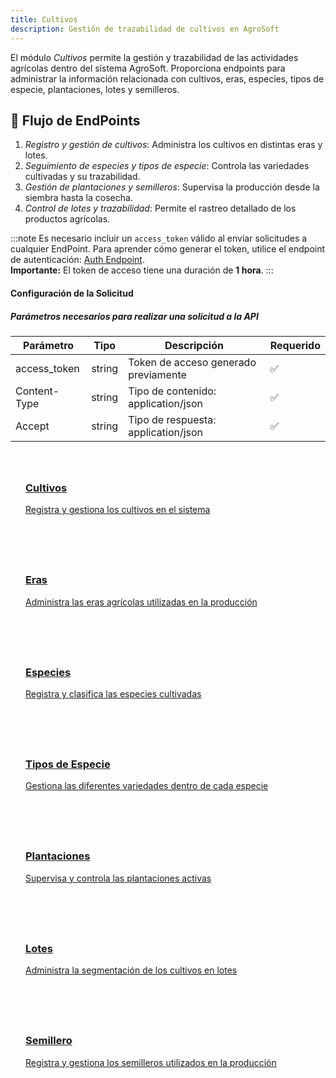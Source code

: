 ```yaml
---
title: Cultivos
description: Gestión de trazabilidad de cultivos en AgroSoft
---
```


<style>
  .card-grid {
    display: grid;
    grid-template-columns: repeat(auto-fit, minmax(250px, 1fr));
    gap: 1.5rem;
    margin: 2rem 0;
  }
  .card {
    border: 1px solid var(--sl-color-gray-4);
    border-radius: 12px;
    padding: 1.5rem;
    transition: all 0.3s ease;
  }
  .card:hover {
    transform: translateY(-5px);
    box-shadow: 0 10px 20px rgba(0,0,0,0.1);
  }
  .card h3 {
    margin-top: 0.5rem;
  }
  .card-icon {
    font-size: 1.5rem;
    margin-bottom: 0.5rem;
  }
</style>

El módulo *Cultivos* permite la gestión y trazabilidad de las actividades agrícolas dentro del sistema AgroSoft. Proporciona endpoints para administrar la información relacionada con cultivos, eras, especies, tipos de especie, plantaciones, lotes y semilleros.

## 🔹 Flujo de EndPoints
1. *Registro y gestión de cultivos*: Administra los cultivos en distintas eras y lotes.
2. *Seguimiento de especies y tipos de especie*: Controla las variedades cultivadas y su trazabilidad.
3. *Gestión de plantaciones y semilleros*: Supervisa la producción desde la siembra hasta la cosecha.
4. *Control de lotes y trazabilidad*: Permite el rastreo detallado de los productos agrícolas.

  :::note
    Es necesario incluir un <code>access_token</code> válido al enviar solicitudes a cualquier EndPoint. 
    Para aprender cómo generar el token, utilice el endpoint de autenticación: 
    <a href="/autenticacion/obtener-token">Auth Endpoint</a>. <br /><strong>Importante:</strong> 
    El token de acceso tiene una duración de <strong>1 hora</strong>.
  :::

  #### Configuración de la Solicitud
##### Parámetros necesarios para realizar una solicitud a la API

| Parámetro         | Tipo    | Descripción                                | Requerido |
|------------------|--------|--------------------------------------------|-----------|
| access_token   | string | Token de acceso generado previamente      | ✅         |
| Content-Type   | string | Tipo de contenido: application/json     | ✅         |
| Accept        | string | Tipo de respuesta: application/json      | ✅         |

<div class="card-grid">
  <a href="/seguimiento/cultivo" class="card">
    <div class="card-icon"></div>
    <h3>Cultivos</h3>
    <p>Registra y gestiona los cultivos en el sistema</p>
  </a>
  
  <a href="/seguimiento/eras" class="card">
    <div class="card-icon"></div>
    <h3>Eras</h3>
    <p>Administra las eras agrícolas utilizadas en la producción</p>
  </a>

  <a href="/seguimiento/especies" class="card">
    <div class="card-icon"></div>
    <h3>Especies</h3>
    <p>Registra y clasifica las especies cultivadas</p>
  </a>

  <a href="/seguimiento/tiposespecie" class="card">
    <div class="card-icon"></div>
    <h3>Tipos de Especie</h3>
    <p>Gestiona las diferentes variedades dentro de cada especie</p>
  </a>

  <a href="/seguimiento/plantaciones" class="card">
    <div class="card-icon"></div>
    <h3>Plantaciones</h3>
    <p>Supervisa y controla las plantaciones activas</p>
  </a>

  <a href="/seguimiento/lotes" class="card">
    <div class="card-icon"></div>
    <h3>Lotes</h3>
    <p>Administra la segmentación de los cultivos en lotes</p>
  </a>

  <a href="/seguimiento/semillero" class="card">
    <div class="card-icon"></div>
    <h3>Semillero</h3>
    <p>Registra y gestiona los semilleros utilizados en la producción</p>
  </a>
</div>
